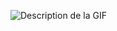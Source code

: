 ![Description de la GIF](https://archive.org/download/fallout-chat-gptranslate/Fallout%20ChatGPTrad.gif)
